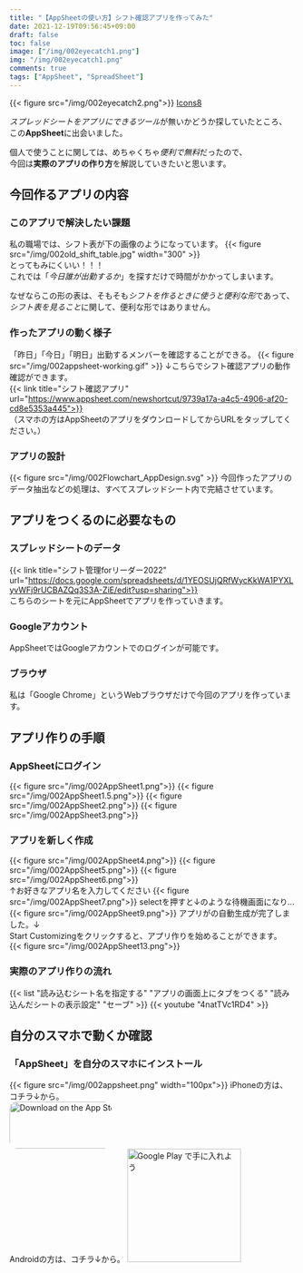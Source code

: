 ```yaml
---
title: "【AppSheetの使い方】シフト確認アプリを作ってみた"
date: 2021-12-19T09:56:45+09:00
draft: false
toc: false
image: ["/img/002eyecatch1.png"]
img: "/img/002eyecatch1.png"
comments: true
tags: ["AppSheet", "SpreadSheet"]
---
```


<!----------------------- ↓記事設計↓ ----------------------->
<!-- # 記事設計
- 伝えたいこと
- キーワード
  - AppSheet 使い方
- 読者像
  - 非エンジニア
  - 物を作ることにあまり抵抗がない
  - アルバイトを動かす立場の人間
  - AppSheetの存在を知っていて具体的に作り方を参考にしたい
- 読者の悩み
  - 仕事でデータを「気軽に」効率的に扱いたい
  - なにか良い方法はないかなぁ
  - AppSheet良さそう検討中
  - 実際に動いているアプリをみながら勉強したい(遅延評価勉強法を求めている)
- 悩みが解決する条件
  - AppSheetで作れそうと思うこと
  - AppSheetでアプリ作るのそんなに難しくなさそう
- 記事にいらない情報
  - AppSheetの良いところ
  - スプレッドシートの使い方 -->

<!----------------------- ↑記事設計↑ ----------------------->
{{< figure src="/img/002eyecatch2.png">}}
[Icons8](https://icons8.jp/)  
<!-- 導入文⇨読者の悩み共感 -->  
*スプレッドシートをアプリにできるツール*が無いかどうか探していたところ、  
この**AppSheet**に出会いました。

個人で使うことに関しては、めちゃくちゃ*便利で無料*だったので、  
今回は**実際のアプリの作り方**を解説していきたいと思います。

## 今回作るアプリの内容
### このアプリで解決したい課題
私の職場では、シフト表が下の画像のようになっています。
{{< figure src="/img/002old_shift_table.jpg" width="300" >}}  
とってもみにくいい！！！  
これでは「*今日誰が出勤するか*」を探すだけで時間がかかってしまいます。  
  
なぜならこの形の表は、そもそも*シフトを作るときに使うと便利な形*であって、  
*シフト表を見ること*に関して、便利な形ではありません。
### 作ったアプリの動く様子
「昨日」「今日」「明日」出勤するメンバーを確認することができる。
{{< figure src="/img/002appsheet-working.gif" >}}
↓こちらでシフト確認アプリの動作確認ができます。  
{{< link title="シフト確認アプリ" url="https://www.appsheet.com/newshortcut/9739a17a-a4c5-4906-af20-cd8e5353a445">}}  
（スマホの方はAppSheetのアプリをダウンロードしてからURLをタップしてください。）  
<!-- スプレッドシートの画像 -->
<!-- AppSheet側の画像 -->
### アプリの設計
{{< figure src="/img/002Flowchart_AppDesign.svg" >}}
今回作ったアプリのデータ抽出などの処理は、すべてスプレッドシート内で完結させています。

## アプリをつくるのに必要なもの
### スプレッドシートのデータ
{{< link title="シフト管理forリーダー2022" url="https://docs.google.com/spreadsheets/d/1YEOSUjQRfWycKkWA1PYXLyvWFj9rUCBAZQq3S3A-ZiE/edit?usp=sharing">}}  
こちらのシートを元にAppSheetでアプリを作っていきます。
### Googleアカウント
AppSheetではGoogleアカウントでのログインが可能です。
### ブラウザ
私は「Google Chrome」というWebブラウザだけで今回のアプリを作っています。
## アプリ作りの手順

### AppSheetにログイン
{{< figure src="/img/002AppSheet1.png">}}
{{< figure src="/img/002AppSheet1.5.png">}}
{{< figure src="/img/002AppSheet2.png">}}
{{< figure src="/img/002AppSheet3.png">}}
### アプリを新しく作成
{{< figure src="/img/002AppSheet4.png">}}
{{< figure src="/img/002AppSheet5.png">}}
{{< figure src="/img/002AppSheet6.png">}}  
↑お好きなアプリ名を入力してください
{{< figure src="/img/002AppSheet7.png">}}
selectを押すと↓のような待機画面になり...
{{< figure src="/img/002AppSheet9.png">}}
アプリがの自動生成が完了しました。↓  
Start Customizingをクリックすると、アプリ作りを始めることができます。
{{< figure src="/img/002AppSheet13.png">}}
### 実際のアプリ作りの流れ
{{< list "読み込むシート名を指定する" "アプリの画面上にタブをつくる" "読み込んだシートの表示設定" "セーブ" >}}
{{< youtube "4natTVc1RD4" >}}

## 自分のスマホで動くか確認
### 「AppSheet」を自分のスマホにインストール  
{{< figure src="/img/002appsheet.png" width="100px">}}
iPhoneの方は、コチラ↓から。  
<a href="https://apps.apple.com/us/app/appsheet/id732548900?itsct=apps_box_badge&amp;itscg=30200" style="display: inline-block; overflow: hidden; border-radius: 13px; width: 180px;"><img src="https://tools.applemediaservices.com/api/badges/download-on-the-app-store/black/en-us?size=250x83&amp;releaseDate=1383264000&h=1f2e22540d169a038bdea2c889998a39" alt="Download on the App Store" style="border-radius: 13px; width: 250px; height: 83px;"></a>  
Androidの方は、コチラ↓から。
<a href='https://play.google.com/store/apps/details?id=x1Trackmaster.x1Trackmaster&hl=ja&gl=US&pcampaignid=pcampaignidMKT-Other-global-all-co-prtnr-py-PartBadge-Mar2515-1'><img width= "200" alt='Google Play で手に入れよう' src='https://play.google.com/intl/en_us/badges/static/images/badges/ja_badge_web_generic.png'/></a>


